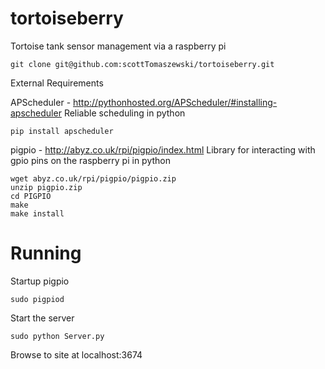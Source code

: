 tortoiseberry
=============

Tortoise tank sensor management via a raspberry pi

    git clone git@github.com:scottTomaszewski/tortoiseberry.git

External Requirements 

APScheduler - http://pythonhosted.org/APScheduler/#installing-apscheduler
Reliable scheduling in python

    pip install apscheduler

pigpio - http://abyz.co.uk/rpi/pigpio/index.html
Library for interacting with gpio pins on the raspberry pi in python

    wget abyz.co.uk/rpi/pigpio/pigpio.zip
    unzip pigpio.zip
    cd PIGPIO
    make
    make install

Running
=======

Startup pigpio

    sudo pigpiod

Start the server

    sudo python Server.py

Browse to site at localhost:3674
